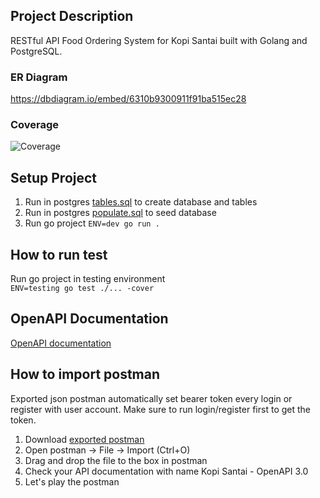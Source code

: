 ## Project Description
RESTful API Food Ordering System for Kopi Santai built with Golang and PostgreSQL.

### ER Diagram  
https://dbdiagram.io/embed/6310b9300911f91ba515ec28

### Coverage
![Coverage](https://heroku.example.com/assets/docs/coverage.png "coverage")
  
  
## Setup Project
1. Run in postgres [tables.sql](https://heroku.example.com/tables.sql) to create database and tables
2. Run in postgres [populate.sql](https://heroku.example.com/populate.sql) to seed database
3. Run go project ```ENV=dev go run .```

## How to run test
Run go project in testing environment  
```ENV=testing go test ./... -cover```  
  
## OpenAPI Documentation
[OpenAPI documentation](https://heroku.example.com/docs)  
  
## How to import postman
Exported json postman automatically set bearer token every login or register with user account.
Make sure to run login/register first to get the token.
1. Download [exported postman]("https://heroku.example.com/KopiSantai-OpenAPI3.0.postman_collection.json")
2. Open postman -> File -> Import (Ctrl+O)
3. Drag and drop the file to the box in postman
4. Check your API documentation with name Kopi Santai - OpenAPI 3.0
5. Let's play the postman
